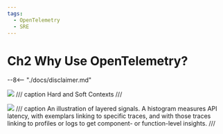 ```yaml
---
tags:
  - OpenTelemetry
  - SRE
---
```


# Ch2 Why Use OpenTelemetry?

--8<-- "./docs/disclaimer.md"

![](https://learning.oreilly.com/api/v2/epubs/urn:orm:book:9781098147174/files/assets/leot_0201.png)
/// caption
Hard and Soft Contexts
///

![](https://learning.oreilly.com/api/v2/epubs/urn:orm:book:9781098147174/files/assets/leot_0204.png)
/// caption
An illustration of layered signals. A histogram measures API latency, with exemplars linking to specific traces, and with those traces linking to profiles or logs to get component- or function-level insights.
///